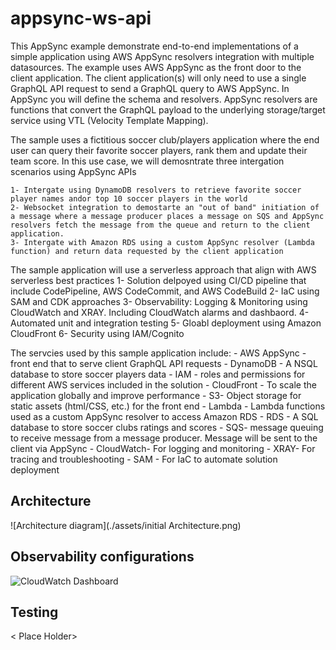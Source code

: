 # appsync-ws-api

This AppSync example demonstrate end-to-end implementations of a simple application using AWS AppSync resolvers integration with multiple datasources.
The example uses AWS AppSync as the front door to the client application. The client application(s) will only need to use a single GraphQL API request to send a GraphQL query to AWS AppSync. 
In AppSync you will define the schema and resolvers. AppSync resolvers are functions that convert the GraphQL payload to the underlying storage/target service using VTL (Velocity Template Mapping).

The sample uses a fictitious soccer club/players application where the end user can query their favorite soccer players, rank them and update their team score. In this use case, we will demosntrate 
three intergation scenarios using AppSync APIs

    1- Intergate using DynamoDB resolvers to retrieve favorite soccer player names andor top 10 soccer players in the world
    2- Websocket integration to demostarte an "out of band" initiation of a message where a message producer places a message on SQS and AppSync resolvers fetch the message from the queue and return to the client application.
    3- Intergate with Amazon RDS using a custom AppSync resolver (Lambda function) and return data requested by the client application
    
The sample application will use a serverless approach that align with AWS serverless best practices
    1- Solution delpoyed using CI/CD pipeline that include CodePipeline, AWS CodeCommit, and AWS CodeBuild
    2- IaC using SAM and CDK approaches
    3- Observability: Logging & Monitoring using CloudWatch and XRAY. Including CloudWatch alarms and dashbaord.
    4- Automated unit and integration testing
    5- Gloabl deployment using Amazon CloudFront
    6- Security using IAM/Cognito
    
The servcies used by this sample application include: 
    - AWS AppSync - front end that to serve client GraphQL API requests
    - DynamoDB - A NSQL database to store soccer players data
    - IAM - roles and permissions for different AWS services included in the solution
    - CloudFront - To scale the application globally and improve performance
    - S3- Object storage for static assets (html/CSS, etc.) for the front end
    - Lambda - Lambda functions used as a custom AppSync resolver to access Amazon RDS
    - RDS - A SQL database to store soccer clubs ratings and scores
    - SQS- message queuing to receive message from a message producer. Message will be sent to the client via AppSync
    - CloudWatch- For logging and monitoring
    - XRAY- For tracing and troubleshooting
    - SAM - For IaC to automate solution deployment
    
## Architecture

![Architecture diagram](./assets/initial Architecture.png)

 ## Observability configurations
  <Place holder>

![CloudWatch Dashboard](./assets/Dashboard.png)
<Place Holder>

## Testing  
< Place Holder>